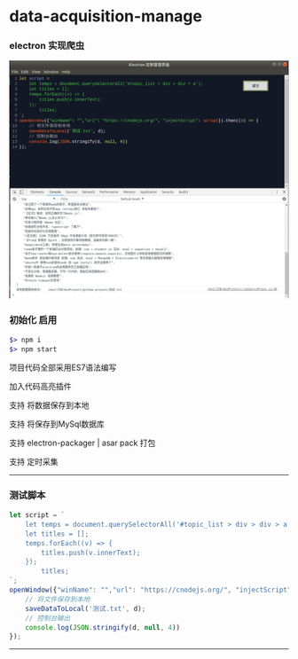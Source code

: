 # data-acquisition-manage
### electron 实现爬虫

![image](https://github.com/maosiyu/data-acquisition-manage/blob/master/snapshot.jpg)

### 初始化 启用
``` ruby
$> npm i
$> npm start
```

项目代码全部采用ES7语法编写

加入代码高亮插件

支持 将数据保存到本地

支持 将保存到MySql数据库

支持 electron-packager | asar pack 打包

支持 定时采集

***

### 测试脚本
``` js
let script = `
    let temps = document.querySelectorAll('#topic_list > div > div > a');
    let titles = [];
    temps.forEach((v) => {
        titles.push(v.innerText);
    });
		titles;
`;
openWindow({"winName": "","url": "https://cnodejs.org/", "injectScript": script}).then((d) => {
    // 将文件保存到本地
    saveDataToLocal('测试.txt', d);
    // 控制台输出
    console.log(JSON.stringify(d, null, 4))
});
```

***
